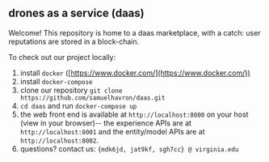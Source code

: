 ## drones as a service (daas)
Welcome! This repository is home to a daas marketplace, with a catch: user
reputations are stored in a block-chain.

To check out our project locally:
1. install `docker` ([https://www.docker.com/](https://www.docker.com/))
2. install `docker-compose`
3. clone our repository `git clone https://github.com/samuelhavron/daas.git`
4. `cd daas` and run `docker-compose up`
5. the web front end is available at `http://localhost:8000` on your host (view
in your browser)-- the experience
APIs are at `http://localhost:8001` and the entity/model APIs are at
`http://localhost:8002`.
6. questions? contact us: `{mdk6jd, jat9kf, sgh7cc} @ virginia.edu`
